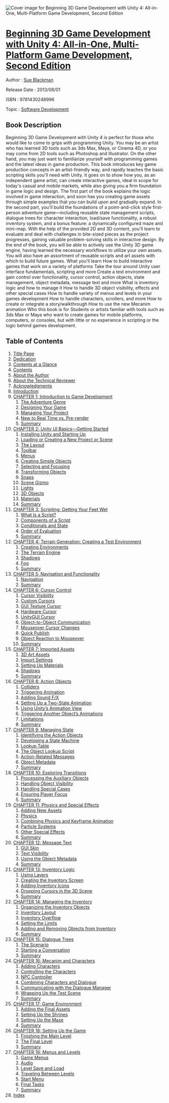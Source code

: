 ![Cover image for Beginning 3D Game Development with Unity 4: All-in-One, Multi-Platform Game Development, Second Edition](https://imgdetail.ebookreading.net/cover/cover/software_development/EB9781430248996.jpg)

[Beginning 3D Game Development with Unity 4: All-in-One, Multi-Platform Game Development, Second Edition](https://ebookreading.net/view/book/Beginning+3D+Game+Development+with+Unity+4%3A+All-in-One%2C+Multi-Platform+Game+Development%2C+Second+Edition-EB9781430248996_1.html "Beginning 3D Game Development with Unity 4: All-in-One, Multi-Platform Game Development, Second Edition")
====================================================================================================================

Author : [Sue Blackman](https://ebookreading.net/search/author/Sue+Blackman)

Release Date : 2013/08/01

ISBN : 9781430248996

Topic : [Software Development](https://ebookreading.net/search/category/software-development)

Book Description
-----------------

Beginning 3D Game Development with Unity 4 is perfect for those who would like to come to grips with programming Unity. You may be an artist who has learned 3D tools such as 3ds Max, Maya, or Cinema 4D, or you may come from 2D tools such as Photoshop and Illustrator. On the other hand, you may just want to familiarize yourself with programming games and the latest ideas in game production.
This book introduces key game production concepts in an artist-friendly way, and rapidly teaches the basic scripting skills you'll need with Unity. It goes on to show how you, as an independent game artist, can create interactive games, ideal in scope for today's casual and mobile markets, while also giving you a firm foundation in game logic and design.
The first part of the book explains the logic involved in game interaction, and soon has you creating game assets through simple examples that you can build upon and gradually expand.
In the second part, you'll build the foundations of a point-and-click style first-person adventure game—including reusable state management scripts, dialogue trees for character interaction, load/save functionality, a robust inventory system, and a bonus feature: a dynamically configured maze and mini-map.
With the help of the provided 2D and 3D content, you'll learn to evaluate and deal with challenges in bite-sized pieces as the project progresses, gaining valuable problem-solving skills in interactive design.
By the end of the book, you will be able to actively use the Unity 3D game engine, having learned the necessary workflows to utilize your own assets. You will also have an assortment of reusable scripts and art assets with which to build future games.
What you'll learn
How to build interactive games that work on a variety of platforms
Take the tour around Unity user interface fundamentals, scripting and more
Create a test environment and gain control over functionality, cursor control, action objects, state management, object metadata, message text and more
What is inventory logic and how to manage it
How to handle 3D object visibility, effects and other special cases
How to handle variety of menus and levels in your games development
How to handle characters, scrollers, and more How to create or integrate a story/walkthrough
How to use the new Mecanim animation
Who this book is for
Students or artists familiar with tools such as 3ds Max or Maya who want to create games for mobile platforms, computers, or consoles, but with little or no experience in scripting or the logic behind games development.
              
Table of Contents
-----------------

1. [Title Page](https://ebookreading.net/view/book/Beginning+3D+Game+Development+with+Unity+4%3A+All-in-One%2C+Multi-Platform+Game+Development%2C+Second+Edition-EB9781430248996_2.html)
1. [Dedication](https://ebookreading.net/view/book/Beginning+3D+Game+Development+with+Unity+4%3A+All-in-One%2C+Multi-Platform+Game+Development%2C+Second+Edition-EB9781430248996_4.html)
1. [Contents at a Glance](https://ebookreading.net/view/book/Beginning+3D+Game+Development+with+Unity+4%3A+All-in-One%2C+Multi-Platform+Game+Development%2C+Second+Edition-EB9781430248996_5.html)
1. [Contents](https://ebookreading.net/view/book/Beginning+3D+Game+Development+with+Unity+4%3A+All-in-One%2C+Multi-Platform+Game+Development%2C+Second+Edition-EB9781430248996_6.html)
1. [About the Author](https://ebookreading.net/view/book/Beginning+3D+Game+Development+with+Unity+4%3A+All-in-One%2C+Multi-Platform+Game+Development%2C+Second+Edition-EB9781430248996_7.html)
1. [About the Technical Reviewer](https://ebookreading.net/view/book/Beginning+3D+Game+Development+with+Unity+4%3A+All-in-One%2C+Multi-Platform+Game+Development%2C+Second+Edition-EB9781430248996_8.html)
1. [Acknowledgments](https://ebookreading.net/view/book/Beginning+3D+Game+Development+with+Unity+4%3A+All-in-One%2C+Multi-Platform+Game+Development%2C+Second+Edition-EB9781430248996_9.html)
1. [Introduction](https://ebookreading.net/view/book/Beginning+3D+Game+Development+with+Unity+4%3A+All-in-One%2C+Multi-Platform+Game+Development%2C+Second+Edition-EB9781430248996_10.html)
1. [CHAPTER 1: Introduction to Game Development](https://ebookreading.net/view/book/Beginning+3D+Game+Development+with+Unity+4%3A+All-in-One%2C+Multi-Platform+Game+Development%2C+Second+Edition-EB9781430248996_11.html)
    1. [The Adventure Genre](https://ebookreading.net/view/book/Beginning+3D+Game+Development+with+Unity+4%3A+All-in-One%2C+Multi-Platform+Game+Development%2C+Second+Edition-EB9781430248996_11.html#Sec1)
    1. [Designing Your Game](https://ebookreading.net/view/book/Beginning+3D+Game+Development+with+Unity+4%3A+All-in-One%2C+Multi-Platform+Game+Development%2C+Second+Edition-EB9781430248996_11.html#Sec14)
    1. [Managing Your Project](https://ebookreading.net/view/book/Beginning+3D+Game+Development+with+Unity+4%3A+All-in-One%2C+Multi-Platform+Game+Development%2C+Second+Edition-EB9781430248996_11.html#Sec22)
    1. [New to Real Time vs. Pre-render](https://ebookreading.net/view/book/Beginning+3D+Game+Development+with+Unity+4%3A+All-in-One%2C+Multi-Platform+Game+Development%2C+Second+Edition-EB9781430248996_11.html#Sec27)
    1. [Summary](https://ebookreading.net/view/book/Beginning+3D+Game+Development+with+Unity+4%3A+All-in-One%2C+Multi-Platform+Game+Development%2C+Second+Edition-EB9781430248996_11.html#Sec29)
1. [CHAPTER 2: Unity UI Basics—Getting Started](https://ebookreading.net/view/book/Beginning+3D+Game+Development+with+Unity+4%3A+All-in-One%2C+Multi-Platform+Game+Development%2C+Second+Edition-EB9781430248996_12.html)
    1. [Installing Unity and Starting Up](https://ebookreading.net/view/book/Beginning+3D+Game+Development+with+Unity+4%3A+All-in-One%2C+Multi-Platform+Game+Development%2C+Second+Edition-EB9781430248996_12.html#Sec1)
    1. [Loading or Creating a New Project or Scene](https://ebookreading.net/view/book/Beginning+3D+Game+Development+with+Unity+4%3A+All-in-One%2C+Multi-Platform+Game+Development%2C+Second+Edition-EB9781430248996_12.html#Sec2)
    1. [The Layout](https://ebookreading.net/view/book/Beginning+3D+Game+Development+with+Unity+4%3A+All-in-One%2C+Multi-Platform+Game+Development%2C+Second+Edition-EB9781430248996_12.html#Sec3)
    1. [Toolbar](https://ebookreading.net/view/book/Beginning+3D+Game+Development+with+Unity+4%3A+All-in-One%2C+Multi-Platform+Game+Development%2C+Second+Edition-EB9781430248996_12.html#Sec9)
    1. [Menus](https://ebookreading.net/view/book/Beginning+3D+Game+Development+with+Unity+4%3A+All-in-One%2C+Multi-Platform+Game+Development%2C+Second+Edition-EB9781430248996_12.html#Sec10)
    1. [Creating Simple Objects](https://ebookreading.net/view/book/Beginning+3D+Game+Development+with+Unity+4%3A+All-in-One%2C+Multi-Platform+Game+Development%2C+Second+Edition-EB9781430248996_12.html#Sec18)
    1. [Selecting and Focusing](https://ebookreading.net/view/book/Beginning+3D+Game+Development+with+Unity+4%3A+All-in-One%2C+Multi-Platform+Game+Development%2C+Second+Edition-EB9781430248996_12.html#Sec19)
    1. [Transforming Objects](https://ebookreading.net/view/book/Beginning+3D+Game+Development+with+Unity+4%3A+All-in-One%2C+Multi-Platform+Game+Development%2C+Second+Edition-EB9781430248996_12.html#Sec20)
    1. [Snaps](https://ebookreading.net/view/book/Beginning+3D+Game+Development+with+Unity+4%3A+All-in-One%2C+Multi-Platform+Game+Development%2C+Second+Edition-EB9781430248996_12.html#Sec21)
    1. [Scene Gizmo](https://ebookreading.net/view/book/Beginning+3D+Game+Development+with+Unity+4%3A+All-in-One%2C+Multi-Platform+Game+Development%2C+Second+Edition-EB9781430248996_12.html#Sec23)
    1. [Lights](https://ebookreading.net/view/book/Beginning+3D+Game+Development+with+Unity+4%3A+All-in-One%2C+Multi-Platform+Game+Development%2C+Second+Edition-EB9781430248996_12.html#Sec25)
    1. [3D Objects](https://ebookreading.net/view/book/Beginning+3D+Game+Development+with+Unity+4%3A+All-in-One%2C+Multi-Platform+Game+Development%2C+Second+Edition-EB9781430248996_12.html#Sec26)
    1. [Materials](https://ebookreading.net/view/book/Beginning+3D+Game+Development+with+Unity+4%3A+All-in-One%2C+Multi-Platform+Game+Development%2C+Second+Edition-EB9781430248996_12.html#Sec30)
    1. [Summary](https://ebookreading.net/view/book/Beginning+3D+Game+Development+with+Unity+4%3A+All-in-One%2C+Multi-Platform+Game+Development%2C+Second+Edition-EB9781430248996_12.html#Sec31)
1. [CHAPTER 3: Scripting: Getting Your Feet Wet](https://ebookreading.net/view/book/Beginning+3D+Game+Development+with+Unity+4%3A+All-in-One%2C+Multi-Platform+Game+Development%2C+Second+Edition-EB9781430248996_13.html)
    1. [What Is a Script?](https://ebookreading.net/view/book/Beginning+3D+Game+Development+with+Unity+4%3A+All-in-One%2C+Multi-Platform+Game+Development%2C+Second+Edition-EB9781430248996_13.html#Sec1)
    1. [Components of a Script](https://ebookreading.net/view/book/Beginning+3D+Game+Development+with+Unity+4%3A+All-in-One%2C+Multi-Platform+Game+Development%2C+Second+Edition-EB9781430248996_13.html#Sec2)
    1. [Conditionals and State](https://ebookreading.net/view/book/Beginning+3D+Game+Development+with+Unity+4%3A+All-in-One%2C+Multi-Platform+Game+Development%2C+Second+Edition-EB9781430248996_13.html#Sec10)
    1. [Order of Evaluation](https://ebookreading.net/view/book/Beginning+3D+Game+Development+with+Unity+4%3A+All-in-One%2C+Multi-Platform+Game+Development%2C+Second+Edition-EB9781430248996_13.html#Sec12)
    1. [Summary](https://ebookreading.net/view/book/Beginning+3D+Game+Development+with+Unity+4%3A+All-in-One%2C+Multi-Platform+Game+Development%2C+Second+Edition-EB9781430248996_13.html#Sec13)
1. [CHAPTER 4: Terrain Generation: Creating a Test Environment](https://ebookreading.net/view/book/Beginning+3D+Game+Development+with+Unity+4%3A+All-in-One%2C+Multi-Platform+Game+Development%2C+Second+Edition-EB9781430248996_14.html)
    1. [Creating Environments](https://ebookreading.net/view/book/Beginning+3D+Game+Development+with+Unity+4%3A+All-in-One%2C+Multi-Platform+Game+Development%2C+Second+Edition-EB9781430248996_14.html#Sec1)
    1. [The Terrain Engine](https://ebookreading.net/view/book/Beginning+3D+Game+Development+with+Unity+4%3A+All-in-One%2C+Multi-Platform+Game+Development%2C+Second+Edition-EB9781430248996_14.html#Sec4)
    1. [Shadows](https://ebookreading.net/view/book/Beginning+3D+Game+Development+with+Unity+4%3A+All-in-One%2C+Multi-Platform+Game+Development%2C+Second+Edition-EB9781430248996_14.html#Sec18)
    1. [Fog](https://ebookreading.net/view/book/Beginning+3D+Game+Development+with+Unity+4%3A+All-in-One%2C+Multi-Platform+Game+Development%2C+Second+Edition-EB9781430248996_14.html#Sec19)
    1. [Summary](https://ebookreading.net/view/book/Beginning+3D+Game+Development+with+Unity+4%3A+All-in-One%2C+Multi-Platform+Game+Development%2C+Second+Edition-EB9781430248996_14.html#Sec20)
1. [CHAPTER 5: Navigation and Functionality](https://ebookreading.net/view/book/Beginning+3D+Game+Development+with+Unity+4%3A+All-in-One%2C+Multi-Platform+Game+Development%2C+Second+Edition-EB9781430248996_15.html)
    1. [Navigation](https://ebookreading.net/view/book/Beginning+3D+Game+Development+with+Unity+4%3A+All-in-One%2C+Multi-Platform+Game+Development%2C+Second+Edition-EB9781430248996_15.html#Sec1)
    1. [Summary](https://ebookreading.net/view/book/Beginning+3D+Game+Development+with+Unity+4%3A+All-in-One%2C+Multi-Platform+Game+Development%2C+Second+Edition-EB9781430248996_15.html#Sec10)
1. [CHAPTER 6: Cursor Control](https://ebookreading.net/view/book/Beginning+3D+Game+Development+with+Unity+4%3A+All-in-One%2C+Multi-Platform+Game+Development%2C+Second+Edition-EB9781430248996_16.html)
    1. [Cursor Visibility](https://ebookreading.net/view/book/Beginning+3D+Game+Development+with+Unity+4%3A+All-in-One%2C+Multi-Platform+Game+Development%2C+Second+Edition-EB9781430248996_16.html#Sec1)
    1. [Custom Cursors](https://ebookreading.net/view/book/Beginning+3D+Game+Development+with+Unity+4%3A+All-in-One%2C+Multi-Platform+Game+Development%2C+Second+Edition-EB9781430248996_16.html#Sec2)
    1. [GUI Texture Cursor](https://ebookreading.net/view/book/Beginning+3D+Game+Development+with+Unity+4%3A+All-in-One%2C+Multi-Platform+Game+Development%2C+Second+Edition-EB9781430248996_16.html#Sec3)
    1. [Hardware Cursor](https://ebookreading.net/view/book/Beginning+3D+Game+Development+with+Unity+4%3A+All-in-One%2C+Multi-Platform+Game+Development%2C+Second+Edition-EB9781430248996_16.html#Sec7)
    1. [UnityGUI Cursor](https://ebookreading.net/view/book/Beginning+3D+Game+Development+with+Unity+4%3A+All-in-One%2C+Multi-Platform+Game+Development%2C+Second+Edition-EB9781430248996_16.html#Sec8)
    1. [Object-to-Object Communication](https://ebookreading.net/view/book/Beginning+3D+Game+Development+with+Unity+4%3A+All-in-One%2C+Multi-Platform+Game+Development%2C+Second+Edition-EB9781430248996_16.html#Sec9)
    1. [Mouseover Cursor Changes](https://ebookreading.net/view/book/Beginning+3D+Game+Development+with+Unity+4%3A+All-in-One%2C+Multi-Platform+Game+Development%2C+Second+Edition-EB9781430248996_16.html#Sec10)
    1. [Quick Publish](https://ebookreading.net/view/book/Beginning+3D+Game+Development+with+Unity+4%3A+All-in-One%2C+Multi-Platform+Game+Development%2C+Second+Edition-EB9781430248996_16.html#Sec12)
    1. [Object Reaction to Mouseover](https://ebookreading.net/view/book/Beginning+3D+Game+Development+with+Unity+4%3A+All-in-One%2C+Multi-Platform+Game+Development%2C+Second+Edition-EB9781430248996_16.html#Sec13)
    1. [Summary](https://ebookreading.net/view/book/Beginning+3D+Game+Development+with+Unity+4%3A+All-in-One%2C+Multi-Platform+Game+Development%2C+Second+Edition-EB9781430248996_16.html#Sec14)
1. [CHAPTER 7: Imported Assets](https://ebookreading.net/view/book/Beginning+3D+Game+Development+with+Unity+4%3A+All-in-One%2C+Multi-Platform+Game+Development%2C+Second+Edition-EB9781430248996_17.html)
    1. [3D Art Assets](https://ebookreading.net/view/book/Beginning+3D+Game+Development+with+Unity+4%3A+All-in-One%2C+Multi-Platform+Game+Development%2C+Second+Edition-EB9781430248996_17.html#Sec1)
    1. [Import Settings](https://ebookreading.net/view/book/Beginning+3D+Game+Development+with+Unity+4%3A+All-in-One%2C+Multi-Platform+Game+Development%2C+Second+Edition-EB9781430248996_17.html#Sec3)
    1. [Setting Up Materials](https://ebookreading.net/view/book/Beginning+3D+Game+Development+with+Unity+4%3A+All-in-One%2C+Multi-Platform+Game+Development%2C+Second+Edition-EB9781430248996_17.html#Sec9)
    1. [Shadows](https://ebookreading.net/view/book/Beginning+3D+Game+Development+with+Unity+4%3A+All-in-One%2C+Multi-Platform+Game+Development%2C+Second+Edition-EB9781430248996_17.html#Sec13)
    1. [Summary](https://ebookreading.net/view/book/Beginning+3D+Game+Development+with+Unity+4%3A+All-in-One%2C+Multi-Platform+Game+Development%2C+Second+Edition-EB9781430248996_17.html#Sec15)
1. [CHAPTER 8: Action Objects](https://ebookreading.net/view/book/Beginning+3D+Game+Development+with+Unity+4%3A+All-in-One%2C+Multi-Platform+Game+Development%2C+Second+Edition-EB9781430248996_18.html)
    1. [Colliders](https://ebookreading.net/view/book/Beginning+3D+Game+Development+with+Unity+4%3A+All-in-One%2C+Multi-Platform+Game+Development%2C+Second+Edition-EB9781430248996_18.html#Sec1)
    1. [Triggering Animation](https://ebookreading.net/view/book/Beginning+3D+Game+Development+with+Unity+4%3A+All-in-One%2C+Multi-Platform+Game+Development%2C+Second+Edition-EB9781430248996_18.html#Sec2)
    1. [Adding Sound F/X](https://ebookreading.net/view/book/Beginning+3D+Game+Development+with+Unity+4%3A+All-in-One%2C+Multi-Platform+Game+Development%2C+Second+Edition-EB9781430248996_18.html#Sec4)
    1. [Setting Up a Two-State Animation](https://ebookreading.net/view/book/Beginning+3D+Game+Development+with+Unity+4%3A+All-in-One%2C+Multi-Platform+Game+Development%2C+Second+Edition-EB9781430248996_18.html#Sec5)
    1. [Using Unity’s Animation View](https://ebookreading.net/view/book/Beginning+3D+Game+Development+with+Unity+4%3A+All-in-One%2C+Multi-Platform+Game+Development%2C+Second+Edition-EB9781430248996_18.html#Sec6)
    1. [Triggering Another Object’s Animations](https://ebookreading.net/view/book/Beginning+3D+Game+Development+with+Unity+4%3A+All-in-One%2C+Multi-Platform+Game+Development%2C+Second+Edition-EB9781430248996_18.html#Sec8)
    1. [Limitations](https://ebookreading.net/view/book/Beginning+3D+Game+Development+with+Unity+4%3A+All-in-One%2C+Multi-Platform+Game+Development%2C+Second+Edition-EB9781430248996_18.html#Sec9)
    1. [Summary](https://ebookreading.net/view/book/Beginning+3D+Game+Development+with+Unity+4%3A+All-in-One%2C+Multi-Platform+Game+Development%2C+Second+Edition-EB9781430248996_18.html#Sec10)
1. [CHAPTER 9: Managing State](https://ebookreading.net/view/book/Beginning+3D+Game+Development+with+Unity+4%3A+All-in-One%2C+Multi-Platform+Game+Development%2C+Second+Edition-EB9781430248996_19.html)
    1. [Identifying the Action Objects](https://ebookreading.net/view/book/Beginning+3D+Game+Development+with+Unity+4%3A+All-in-One%2C+Multi-Platform+Game+Development%2C+Second+Edition-EB9781430248996_19.html#Sec1)
    1. [Developing a State Machine](https://ebookreading.net/view/book/Beginning+3D+Game+Development+with+Unity+4%3A+All-in-One%2C+Multi-Platform+Game+Development%2C+Second+Edition-EB9781430248996_19.html#Sec6)
    1. [Lookup Table](https://ebookreading.net/view/book/Beginning+3D+Game+Development+with+Unity+4%3A+All-in-One%2C+Multi-Platform+Game+Development%2C+Second+Edition-EB9781430248996_19.html#Sec13)
    1. [The Object Lookup Script](https://ebookreading.net/view/book/Beginning+3D+Game+Development+with+Unity+4%3A+All-in-One%2C+Multi-Platform+Game+Development%2C+Second+Edition-EB9781430248996_19.html#Sec17)
    1. [Action-Related Messages](https://ebookreading.net/view/book/Beginning+3D+Game+Development+with+Unity+4%3A+All-in-One%2C+Multi-Platform+Game+Development%2C+Second+Edition-EB9781430248996_19.html#Sec18)
    1. [Object Metadata](https://ebookreading.net/view/book/Beginning+3D+Game+Development+with+Unity+4%3A+All-in-One%2C+Multi-Platform+Game+Development%2C+Second+Edition-EB9781430248996_19.html#Sec19)
    1. [Summary](https://ebookreading.net/view/book/Beginning+3D+Game+Development+with+Unity+4%3A+All-in-One%2C+Multi-Platform+Game+Development%2C+Second+Edition-EB9781430248996_19.html#Sec30)
1. [CHAPTER 10: Exploring Transitions](https://ebookreading.net/view/book/Beginning+3D+Game+Development+with+Unity+4%3A+All-in-One%2C+Multi-Platform+Game+Development%2C+Second+Edition-EB9781430248996_20.html)
    1. [Processing the Auxiliary Objects](https://ebookreading.net/view/book/Beginning+3D+Game+Development+with+Unity+4%3A+All-in-One%2C+Multi-Platform+Game+Development%2C+Second+Edition-EB9781430248996_20.html#Sec1)
    1. [Handling Object Visibility](https://ebookreading.net/view/book/Beginning+3D+Game+Development+with+Unity+4%3A+All-in-One%2C+Multi-Platform+Game+Development%2C+Second+Edition-EB9781430248996_20.html#Sec2)
    1. [Handling Special Cases](https://ebookreading.net/view/book/Beginning+3D+Game+Development+with+Unity+4%3A+All-in-One%2C+Multi-Platform+Game+Development%2C+Second+Edition-EB9781430248996_20.html#Sec8)
    1. [Ensuring Player Focus](https://ebookreading.net/view/book/Beginning+3D+Game+Development+with+Unity+4%3A+All-in-One%2C+Multi-Platform+Game+Development%2C+Second+Edition-EB9781430248996_20.html#Sec9)
    1. [Summary](https://ebookreading.net/view/book/Beginning+3D+Game+Development+with+Unity+4%3A+All-in-One%2C+Multi-Platform+Game+Development%2C+Second+Edition-EB9781430248996_20.html#Sec15)
1. [CHAPTER 11: Physics and Special Effects](https://ebookreading.net/view/book/Beginning+3D+Game+Development+with+Unity+4%3A+All-in-One%2C+Multi-Platform+Game+Development%2C+Second+Edition-EB9781430248996_21.html)
    1. [Adding New Assets](https://ebookreading.net/view/book/Beginning+3D+Game+Development+with+Unity+4%3A+All-in-One%2C+Multi-Platform+Game+Development%2C+Second+Edition-EB9781430248996_21.html#Sec1)
    1. [Physics](https://ebookreading.net/view/book/Beginning+3D+Game+Development+with+Unity+4%3A+All-in-One%2C+Multi-Platform+Game+Development%2C+Second+Edition-EB9781430248996_21.html#Sec2)
    1. [Combining Physics and Keyframe Animation](https://ebookreading.net/view/book/Beginning+3D+Game+Development+with+Unity+4%3A+All-in-One%2C+Multi-Platform+Game+Development%2C+Second+Edition-EB9781430248996_21.html#Sec6)
    1. [Particle Systems](https://ebookreading.net/view/book/Beginning+3D+Game+Development+with+Unity+4%3A+All-in-One%2C+Multi-Platform+Game+Development%2C+Second+Edition-EB9781430248996_21.html#Sec12)
    1. [Other Special Effects](https://ebookreading.net/view/book/Beginning+3D+Game+Development+with+Unity+4%3A+All-in-One%2C+Multi-Platform+Game+Development%2C+Second+Edition-EB9781430248996_21.html#Sec18)
    1. [Summary](https://ebookreading.net/view/book/Beginning+3D+Game+Development+with+Unity+4%3A+All-in-One%2C+Multi-Platform+Game+Development%2C+Second+Edition-EB9781430248996_21.html#Sec25)
1. [CHAPTER 12: Message Text](https://ebookreading.net/view/book/Beginning+3D+Game+Development+with+Unity+4%3A+All-in-One%2C+Multi-Platform+Game+Development%2C+Second+Edition-EB9781430248996_22.html)
    1. [GUI Skin](https://ebookreading.net/view/book/Beginning+3D+Game+Development+with+Unity+4%3A+All-in-One%2C+Multi-Platform+Game+Development%2C+Second+Edition-EB9781430248996_22.html#Sec1)
    1. [Text Visibility](https://ebookreading.net/view/book/Beginning+3D+Game+Development+with+Unity+4%3A+All-in-One%2C+Multi-Platform+Game+Development%2C+Second+Edition-EB9781430248996_22.html#Sec3)
    1. [Using the Object Metadata](https://ebookreading.net/view/book/Beginning+3D+Game+Development+with+Unity+4%3A+All-in-One%2C+Multi-Platform+Game+Development%2C+Second+Edition-EB9781430248996_22.html#Sec4)
    1. [Summary](https://ebookreading.net/view/book/Beginning+3D+Game+Development+with+Unity+4%3A+All-in-One%2C+Multi-Platform+Game+Development%2C+Second+Edition-EB9781430248996_22.html#Sec9)
1. [CHAPTER 13: Inventory Logic](https://ebookreading.net/view/book/Beginning+3D+Game+Development+with+Unity+4%3A+All-in-One%2C+Multi-Platform+Game+Development%2C+Second+Edition-EB9781430248996_23.html)
    1. [Using Layers](https://ebookreading.net/view/book/Beginning+3D+Game+Development+with+Unity+4%3A+All-in-One%2C+Multi-Platform+Game+Development%2C+Second+Edition-EB9781430248996_23.html#Sec1)
    1. [Creating the Inventory Screen](https://ebookreading.net/view/book/Beginning+3D+Game+Development+with+Unity+4%3A+All-in-One%2C+Multi-Platform+Game+Development%2C+Second+Edition-EB9781430248996_23.html#Sec2)
    1. [Adding Inventory Icons](https://ebookreading.net/view/book/Beginning+3D+Game+Development+with+Unity+4%3A+All-in-One%2C+Multi-Platform+Game+Development%2C+Second+Edition-EB9781430248996_23.html#Sec3)
    1. [Dropping Cursors in the 3D Scene](https://ebookreading.net/view/book/Beginning+3D+Game+Development+with+Unity+4%3A+All-in-One%2C+Multi-Platform+Game+Development%2C+Second+Edition-EB9781430248996_23.html#Sec6)
    1. [Summary](https://ebookreading.net/view/book/Beginning+3D+Game+Development+with+Unity+4%3A+All-in-One%2C+Multi-Platform+Game+Development%2C+Second+Edition-EB9781430248996_23.html#Sec7)
1. [CHAPTER 14: Managing the Inventory](https://ebookreading.net/view/book/Beginning+3D+Game+Development+with+Unity+4%3A+All-in-One%2C+Multi-Platform+Game+Development%2C+Second+Edition-EB9781430248996_24.html)
    1. [Organizing the Inventory Objects](https://ebookreading.net/view/book/Beginning+3D+Game+Development+with+Unity+4%3A+All-in-One%2C+Multi-Platform+Game+Development%2C+Second+Edition-EB9781430248996_24.html#Sec1)
    1. [Inventory Layout](https://ebookreading.net/view/book/Beginning+3D+Game+Development+with+Unity+4%3A+All-in-One%2C+Multi-Platform+Game+Development%2C+Second+Edition-EB9781430248996_24.html#Sec2)
    1. [Inventory Overflow](https://ebookreading.net/view/book/Beginning+3D+Game+Development+with+Unity+4%3A+All-in-One%2C+Multi-Platform+Game+Development%2C+Second+Edition-EB9781430248996_24.html#Sec3)
    1. [Setting the Limits](https://ebookreading.net/view/book/Beginning+3D+Game+Development+with+Unity+4%3A+All-in-One%2C+Multi-Platform+Game+Development%2C+Second+Edition-EB9781430248996_24.html#Sec4)
    1. [Adding and Removing Objects from Inventory](https://ebookreading.net/view/book/Beginning+3D+Game+Development+with+Unity+4%3A+All-in-One%2C+Multi-Platform+Game+Development%2C+Second+Edition-EB9781430248996_24.html#Sec7)
    1. [Summary](https://ebookreading.net/view/book/Beginning+3D+Game+Development+with+Unity+4%3A+All-in-One%2C+Multi-Platform+Game+Development%2C+Second+Edition-EB9781430248996_24.html#Sec13)
1. [CHAPTER 15: Dialogue Trees](https://ebookreading.net/view/book/Beginning+3D+Game+Development+with+Unity+4%3A+All-in-One%2C+Multi-Platform+Game+Development%2C+Second+Edition-EB9781430248996_25.html)
    1. [The Scenario](https://ebookreading.net/view/book/Beginning+3D+Game+Development+with+Unity+4%3A+All-in-One%2C+Multi-Platform+Game+Development%2C+Second+Edition-EB9781430248996_25.html#Sec1)
    1. [Starting a Conversation](https://ebookreading.net/view/book/Beginning+3D+Game+Development+with+Unity+4%3A+All-in-One%2C+Multi-Platform+Game+Development%2C+Second+Edition-EB9781430248996_25.html#Sec3)
    1. [Summary](https://ebookreading.net/view/book/Beginning+3D+Game+Development+with+Unity+4%3A+All-in-One%2C+Multi-Platform+Game+Development%2C+Second+Edition-EB9781430248996_25.html#Sec18)
1. [CHAPTER 16: Mecanim and Characters](https://ebookreading.net/view/book/Beginning+3D+Game+Development+with+Unity+4%3A+All-in-One%2C+Multi-Platform+Game+Development%2C+Second+Edition-EB9781430248996_26.html)
    1. [Adding Characters](https://ebookreading.net/view/book/Beginning+3D+Game+Development+with+Unity+4%3A+All-in-One%2C+Multi-Platform+Game+Development%2C+Second+Edition-EB9781430248996_26.html#Sec1)
    1. [Controlling the Characters](https://ebookreading.net/view/book/Beginning+3D+Game+Development+with+Unity+4%3A+All-in-One%2C+Multi-Platform+Game+Development%2C+Second+Edition-EB9781430248996_26.html#Sec5)
    1. [NPC Controller](https://ebookreading.net/view/book/Beginning+3D+Game+Development+with+Unity+4%3A+All-in-One%2C+Multi-Platform+Game+Development%2C+Second+Edition-EB9781430248996_26.html#Sec13)
    1. [Combining Characters and Dialogue](https://ebookreading.net/view/book/Beginning+3D+Game+Development+with+Unity+4%3A+All-in-One%2C+Multi-Platform+Game+Development%2C+Second+Edition-EB9781430248996_26.html#Sec16)
    1. [Communicating with the Dialogue Manager](https://ebookreading.net/view/book/Beginning+3D+Game+Development+with+Unity+4%3A+All-in-One%2C+Multi-Platform+Game+Development%2C+Second+Edition-EB9781430248996_26.html#Sec23)
    1. [Wrapping Up the Test Scene](https://ebookreading.net/view/book/Beginning+3D+Game+Development+with+Unity+4%3A+All-in-One%2C+Multi-Platform+Game+Development%2C+Second+Edition-EB9781430248996_26.html#Sec24)
    1. [Summary](https://ebookreading.net/view/book/Beginning+3D+Game+Development+with+Unity+4%3A+All-in-One%2C+Multi-Platform+Game+Development%2C+Second+Edition-EB9781430248996_26.html#Sec28)
1. [CHAPTER 17: Game Environment](https://ebookreading.net/view/book/Beginning+3D+Game+Development+with+Unity+4%3A+All-in-One%2C+Multi-Platform+Game+Development%2C+Second+Edition-EB9781430248996_27.html)
    1. [Adding the Final Assets](https://ebookreading.net/view/book/Beginning+3D+Game+Development+with+Unity+4%3A+All-in-One%2C+Multi-Platform+Game+Development%2C+Second+Edition-EB9781430248996_27.html#Sec1)
    1. [Setting Up the Shrines](https://ebookreading.net/view/book/Beginning+3D+Game+Development+with+Unity+4%3A+All-in-One%2C+Multi-Platform+Game+Development%2C+Second+Edition-EB9781430248996_27.html#Sec12)
    1. [Setting Up the Maze](https://ebookreading.net/view/book/Beginning+3D+Game+Development+with+Unity+4%3A+All-in-One%2C+Multi-Platform+Game+Development%2C+Second+Edition-EB9781430248996_27.html#Sec15)
    1. [Summary](https://ebookreading.net/view/book/Beginning+3D+Game+Development+with+Unity+4%3A+All-in-One%2C+Multi-Platform+Game+Development%2C+Second+Edition-EB9781430248996_27.html#Sec25)
1. [CHAPTER 18: Setting Up the Game](https://ebookreading.net/view/book/Beginning+3D+Game+Development+with+Unity+4%3A+All-in-One%2C+Multi-Platform+Game+Development%2C+Second+Edition-EB9781430248996_28.html)
    1. [Finishing the Main Level](https://ebookreading.net/view/book/Beginning+3D+Game+Development+with+Unity+4%3A+All-in-One%2C+Multi-Platform+Game+Development%2C+Second+Edition-EB9781430248996_28.html#Sec1)
    1. [The Final Level](https://ebookreading.net/view/book/Beginning+3D+Game+Development+with+Unity+4%3A+All-in-One%2C+Multi-Platform+Game+Development%2C+Second+Edition-EB9781430248996_28.html#Sec23)
    1. [Summary](https://ebookreading.net/view/book/Beginning+3D+Game+Development+with+Unity+4%3A+All-in-One%2C+Multi-Platform+Game+Development%2C+Second+Edition-EB9781430248996_28.html#Sec25)
1. [CHAPTER 19: Menus and Levels](https://ebookreading.net/view/book/Beginning+3D+Game+Development+with+Unity+4%3A+All-in-One%2C+Multi-Platform+Game+Development%2C+Second+Edition-EB9781430248996_29.html)
    1. [Game Menus](https://ebookreading.net/view/book/Beginning+3D+Game+Development+with+Unity+4%3A+All-in-One%2C+Multi-Platform+Game+Development%2C+Second+Edition-EB9781430248996_29.html#Sec1)
    1. [Audio](https://ebookreading.net/view/book/Beginning+3D+Game+Development+with+Unity+4%3A+All-in-One%2C+Multi-Platform+Game+Development%2C+Second+Edition-EB9781430248996_29.html#Sec10)
    1. [Level Save and Load](https://ebookreading.net/view/book/Beginning+3D+Game+Development+with+Unity+4%3A+All-in-One%2C+Multi-Platform+Game+Development%2C+Second+Edition-EB9781430248996_29.html#Sec16)
    1. [Traveling Between Levels](https://ebookreading.net/view/book/Beginning+3D+Game+Development+with+Unity+4%3A+All-in-One%2C+Multi-Platform+Game+Development%2C+Second+Edition-EB9781430248996_29.html#Sec22)
    1. [Start Menu](https://ebookreading.net/view/book/Beginning+3D+Game+Development+with+Unity+4%3A+All-in-One%2C+Multi-Platform+Game+Development%2C+Second+Edition-EB9781430248996_29.html#Sec23)
    1. [Final Tasks](https://ebookreading.net/view/book/Beginning+3D+Game+Development+with+Unity+4%3A+All-in-One%2C+Multi-Platform+Game+Development%2C+Second+Edition-EB9781430248996_29.html#Sec24)
    1. [Summary](https://ebookreading.net/view/book/Beginning+3D+Game+Development+with+Unity+4%3A+All-in-One%2C+Multi-Platform+Game+Development%2C+Second+Edition-EB9781430248996_29.html#Sec26)
1. [Index](https://ebookreading.net/view/book/Beginning+3D+Game+Development+with+Unity+4%3A+All-in-One%2C+Multi-Platform+Game+Development%2C+Second+Edition-EB9781430248996_30.html)
